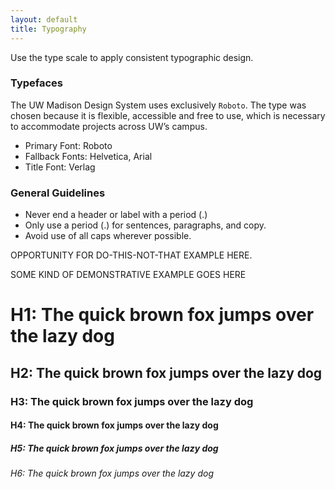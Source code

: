 ```yaml
---
layout: default
title: Typography
---
```


Use the type scale to apply consistent typographic design.

### Typefaces

The UW Madison Design System uses exclusively `Roboto`. The type was chosen
because it is flexible, accessible and free to use, which is necessary to
accommodate projects across UW’s campus.

+ Primary Font: Roboto
+ Fallback Fonts: Helvetica, Arial
+ Title Font: Verlag

### General Guidelines

+ Never end a header or label with a period (.)
+ Only use a period (.) for sentences, paragraphs, and copy.
+ Avoid use of all caps wherever possible.

OPPORTUNITY FOR DO-THIS-NOT-THAT EXAMPLE HERE.

SOME KIND OF DEMONSTRATIVE EXAMPLE GOES HERE

<h1>H1: The quick brown fox jumps over the lazy dog</h1>
<h2>H2: The quick brown fox jumps over the lazy dog</h2>
<h3>H3: The quick brown fox jumps over the lazy dog</h3>
<h4>H4: The quick brown fox jumps over the lazy dog</h4>
<h5>H5: The quick brown fox jumps over the lazy dog</h5>
<h6>H6: The quick brown fox jumps over the lazy dog</h6>
